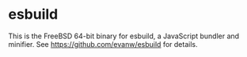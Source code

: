 # esbuild

This is the FreeBSD 64-bit binary for esbuild, a JavaScript bundler and minifier. See https://github.com/evanw/esbuild for details.

